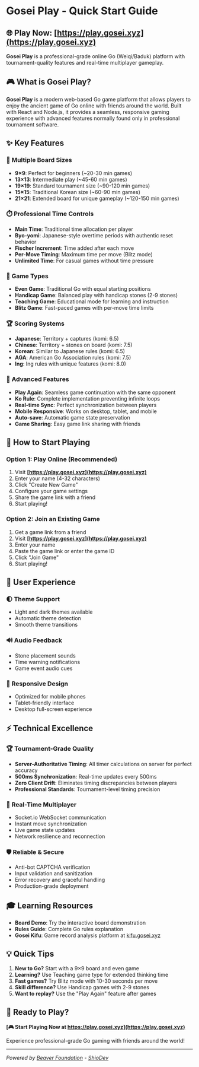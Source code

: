 # Gosei Play - Quick Start Guide

## 🌐 **Play Now: [https://play.gosei.xyz](https://play.gosei.xyz)**

**Gosei Play** is a professional-grade online Go (Weiqi/Baduk) platform with tournament-quality features and real-time multiplayer gameplay.

## 🎮 What is Gosei Play?

**Gosei Play** is a modern web-based Go game platform that allows players to enjoy the ancient game of Go online with friends around the world. Built with React and Node.js, it provides a seamless, responsive gaming experience with advanced features normally found only in professional tournament software.

## ✨ Key Features

### 🏁 **Multiple Board Sizes**
- **9×9**: Perfect for beginners (~20-30 min games)
- **13×13**: Intermediate play (~45-60 min games)  
- **19×19**: Standard tournament size (~90-120 min games)
- **15×15**: Traditional Korean size (~60-90 min games)
- **21×21**: Extended board for unique gameplay (~120-150 min games)

### ⏱️ **Professional Time Controls**
- **Main Time**: Traditional time allocation per player
- **Byo-yomi**: Japanese-style overtime periods with authentic reset behavior
- **Fischer Increment**: Time added after each move
- **Per-Move Timing**: Maximum time per move (Blitz mode)
- **Unlimited Time**: For casual games without time pressure

### 🎯 **Game Types**
- **Even Game**: Traditional Go with equal starting positions
- **Handicap Game**: Balanced play with handicap stones (2-9 stones)
- **Teaching Game**: Educational mode for learning and instruction
- **Blitz Game**: Fast-paced games with per-move time limits

### 🏆 **Scoring Systems**
- **Japanese**: Territory + captures (komi: 6.5)
- **Chinese**: Territory + stones on board (komi: 7.5)
- **Korean**: Similar to Japanese rules (komi: 6.5)
- **AGA**: American Go Association rules (komi: 7.5)
- **Ing**: Ing rules with unique features (komi: 8.0)

### 🔄 **Advanced Features**
- **Play Again**: Seamless game continuation with the same opponent
- **Ko Rule**: Complete implementation preventing infinite loops
- **Real-time Sync**: Perfect synchronization between players
- **Mobile Responsive**: Works on desktop, tablet, and mobile
- **Auto-save**: Automatic game state preservation
- **Game Sharing**: Easy game link sharing with friends

## 🚀 How to Start Playing

### Option 1: Play Online (Recommended)
1. Visit **[https://play.gosei.xyz](https://play.gosei.xyz)**
2. Enter your name (4-32 characters)
3. Click "Create New Game" 
4. Configure your game settings
5. Share the game link with a friend
6. Start playing!

### Option 2: Join an Existing Game
1. Get a game link from a friend
2. Visit **[https://play.gosei.xyz](https://play.gosei.xyz)**
3. Enter your name
4. Paste the game link or enter the game ID
5. Click "Join Game"
6. Start playing!

## 🎨 User Experience

### 🌓 **Theme Support**
- Light and dark themes available
- Automatic theme detection
- Smooth theme transitions

### 🔊 **Audio Feedback**  
- Stone placement sounds
- Time warning notifications
- Game event audio cues

### 📱 **Responsive Design**
- Optimized for mobile phones
- Tablet-friendly interface
- Desktop full-screen experience

## ⚡ Technical Excellence

### 🏆 **Tournament-Grade Quality**
- **Server-Authoritative Timing**: All timer calculations on server for perfect accuracy
- **500ms Synchronization**: Real-time updates every 500ms
- **Zero Client Drift**: Eliminates timing discrepancies between players
- **Professional Standards**: Tournament-level timing precision

### 🔗 **Real-Time Multiplayer**
- Socket.io WebSocket communication
- Instant move synchronization
- Live game state updates
- Network resilience and reconnection

### 🛡️ **Reliable & Secure**
- Anti-bot CAPTCHA verification
- Input validation and sanitization
- Error recovery and graceful handling
- Production-grade deployment

## 🎓 Learning Resources

- **Board Demo**: Try the interactive board demonstration
- **Rules Guide**: Complete Go rules explanation
- **Gosei Kifu**: Game record analysis platform at [kifu.gosei.xyz](https://kifu.gosei.xyz)

## 💡 Quick Tips

1. **New to Go?** Start with a 9×9 board and even game
2. **Learning?** Use Teaching game type for extended thinking time
3. **Fast games?** Try Blitz mode with 10-30 seconds per move
4. **Skill difference?** Use Handicap games with 2-9 stones
5. **Want to replay?** Use the "Play Again" feature after games

## 🏁 Ready to Play?

**[🎮 Start Playing Now at https://play.gosei.xyz](https://play.gosei.xyz)**

Experience professional-grade Go gaming with friends around the world!

---

*Powered by [Beaver Foundation](https://beaver.foundation) - [ShioDev](https://hello.shiodev.com)* 